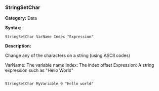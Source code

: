 ### StringSetChar

**Category:**
Data

**Syntax:**

```scorpionengine
StringSetChar VarName Index "Expression"
```

**Description:**

Change any of the characters on a string (using ASCII codes)

VarName: The variable name
Index: The index offset
Expression: A string expression such as "Hello World"

```scorpionengine

StringSetChar MyVariable 0 "Hello world"

```
